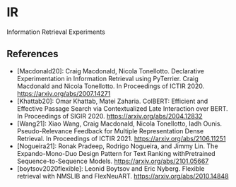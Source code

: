 # IR
Information Retrieval Experiments


## References

 - [Macdonald20]: Craig Macdonald, Nicola Tonellotto. Declarative Experimentation in Information Retrieval using PyTerrier. Craig Macdonald and Nicola Tonellotto. In Proceedings of ICTIR 2020. https://arxiv.org/abs/2007.14271
 - [Khattab20]: Omar Khattab, Matei Zaharia. ColBERT: Efficient and Effective Passage Search via Contextualized Late Interaction over BERT. In Proceedings of SIGIR 2020. https://arxiv.org/abs/2004.12832
 - [Wang21]: Xiao Wang, Craig Macdonald, Nicola Tonellotto, Iadh Ounis. Pseudo-Relevance Feedback for Multiple Representation Dense Retrieval. In Proceedings of ICTIR 2021. https://arxiv.org/abs/2106.11251
 - [Nogueira21]: Ronak Pradeep, Rodrigo Nogueira, and Jimmy Lin. The Expando-Mono-Duo Design Pattern for Text Ranking withPretrained Sequence-to-Sequence Models. https://arxiv.org/abs/2101.05667
 - [boytsov2020flexible]: Leonid Boytsov and Eric Nyberg. Flexible retrieval with NMSLIB and FlexNeuART. https://arxiv.org/abs/2010.14848
